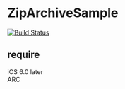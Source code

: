 ZipArchiveSample
================
[![Build Status](https://travis-ci.org/travitu/ZipArchiveSample.svg?branch=travis_test)](https://travis-ci.org/travitu/ZipArchiveSample)



## require
iOS 6.0 later  
ARC
